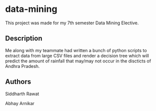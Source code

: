 # data-mining

This project was made for my 7th semester Data Mining Elective. 

## Description
Me along with my teammate had written a bunch of python scripts to extract data from large CSV files and render a decision tree which will predict the amount of rainfall that may/may not occur in the discticts of Andhra Pradesh.

## Authors
Siddharth Rawat

Abhay Arnikar